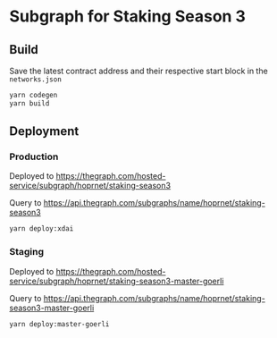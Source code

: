 # Subgraph for Staking Season 3

## Build
Save the latest contract address and their respective start block in the `networks.json`

```sh
yarn codegen
yarn build
```

## Deployment

### Production
Deployed to https://thegraph.com/hosted-service/subgraph/hoprnet/staking-season3

Query to https://api.thegraph.com/subgraphs/name/hoprnet/staking-season3

```sh
yarn deploy:xdai
```

### Staging
Deployed to https://thegraph.com/hosted-service/subgraph/hoprnet/staking-season3-master-goerli

Query to https://api.thegraph.com/subgraphs/name/hoprnet/staking-season3-master-goerli

```sh
yarn deploy:master-goerli
```